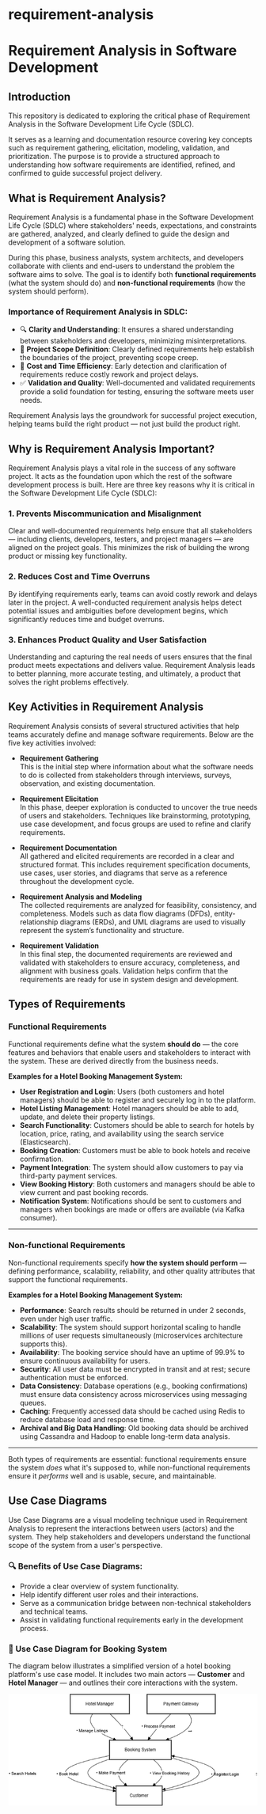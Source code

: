 # requirement-analysis
# Requirement Analysis in Software Development

## Introduction

This repository is dedicated to exploring the critical phase of Requirement Analysis in the Software Development Life Cycle (SDLC). 

It serves as a learning and documentation resource covering key concepts such as requirement gathering, elicitation, modeling, validation, and prioritization. The purpose is to provide a structured approach to understanding how software requirements are identified, refined, and confirmed to guide successful project delivery.
## What is Requirement Analysis?

Requirement Analysis is a fundamental phase in the Software Development Life Cycle (SDLC) where stakeholders' needs, expectations, and constraints are gathered, analyzed, and clearly defined to guide the design and development of a software solution.

During this phase, business analysts, system architects, and developers collaborate with clients and end-users to understand the problem the software aims to solve. The goal is to identify both **functional requirements** (what the system should do) and **non-functional requirements** (how the system should perform).

### Importance of Requirement Analysis in SDLC:

- 🔍 **Clarity and Understanding**: It ensures a shared understanding between stakeholders and developers, minimizing misinterpretations.
- 🎯 **Project Scope Definition**: Clearly defined requirements help establish the boundaries of the project, preventing scope creep.
- 💸 **Cost and Time Efficiency**: Early detection and clarification of requirements reduce costly rework and project delays.
- ✅ **Validation and Quality**: Well-documented and validated requirements provide a solid foundation for testing, ensuring the software meets user needs.

Requirement Analysis lays the groundwork for successful project execution, helping teams build the right product — not just build the product right.
## Why is Requirement Analysis Important?

Requirement Analysis plays a vital role in the success of any software project. It acts as the foundation upon which the rest of the software development process is built. Here are three key reasons why it is critical in the Software Development Life Cycle (SDLC):

### 1. Prevents Miscommunication and Misalignment
Clear and well-documented requirements help ensure that all stakeholders — including clients, developers, testers, and project managers — are aligned on the project goals. This minimizes the risk of building the wrong product or missing key functionality.

### 2. Reduces Cost and Time Overruns
By identifying requirements early, teams can avoid costly rework and delays later in the project. A well-conducted requirement analysis helps detect potential issues and ambiguities before development begins, which significantly reduces time and budget overruns.

### 3. Enhances Product Quality and User Satisfaction
Understanding and capturing the real needs of users ensures that the final product meets expectations and delivers value. Requirement Analysis leads to better planning, more accurate testing, and ultimately, a product that solves the right problems effectively.
## Key Activities in Requirement Analysis

Requirement Analysis consists of several structured activities that help teams accurately define and manage software requirements. Below are the five key activities involved:

- **Requirement Gathering**  
  This is the initial step where information about what the software needs to do is collected from stakeholders through interviews, surveys, observation, and existing documentation.

- **Requirement Elicitation**  
  In this phase, deeper exploration is conducted to uncover the true needs of users and stakeholders. Techniques like brainstorming, prototyping, use case development, and focus groups are used to refine and clarify requirements.

- **Requirement Documentation**  
  All gathered and elicited requirements are recorded in a clear and structured format. This includes requirement specification documents, use cases, user stories, and diagrams that serve as a reference throughout the development cycle.

- **Requirement Analysis and Modeling**  
  The collected requirements are analyzed for feasibility, consistency, and completeness. Models such as data flow diagrams (DFDs), entity-relationship diagrams (ERDs), and UML diagrams are used to visually represent the system’s functionality and structure.

- **Requirement Validation**  
  In this final step, the documented requirements are reviewed and validated with stakeholders to ensure accuracy, completeness, and alignment with business goals. Validation helps confirm that the requirements are ready for use in system design and development.
## Types of Requirements

### Functional Requirements

Functional requirements define what the system **should do** — the core features and behaviors that enable users and stakeholders to interact with the system. These are derived directly from the business needs.

**Examples for a Hotel Booking Management System:**

- **User Registration and Login**: Users (both customers and hotel managers) should be able to register and securely log in to the platform.
- **Hotel Listing Management**: Hotel managers should be able to add, update, and delete their property listings.
- **Search Functionality**: Customers should be able to search for hotels by location, price, rating, and availability using the search service (Elasticsearch).
- **Booking Creation**: Customers must be able to book hotels and receive confirmation.
- **Payment Integration**: The system should allow customers to pay via third-party payment services.
- **View Booking History**: Both customers and managers should be able to view current and past booking records.
- **Notification System**: Notifications should be sent to customers and managers when bookings are made or offers are available (via Kafka consumer).

---

### Non-functional Requirements

Non-functional requirements specify **how the system should perform** — defining performance, scalability, reliability, and other quality attributes that support the functional requirements.

**Examples for a Hotel Booking Management System:**

- **Performance**: Search results should be returned in under 2 seconds, even under high user traffic.
- **Scalability**: The system should support horizontal scaling to handle millions of user requests simultaneously (microservices architecture supports this).
- **Availability**: The booking service should have an uptime of 99.9% to ensure continuous availability for users.
- **Security**: All user data must be encrypted in transit and at rest; secure authentication must be enforced.
- **Data Consistency**: Database operations (e.g., booking confirmations) must ensure data consistency across microservices using messaging queues.
- **Caching**: Frequently accessed data should be cached using Redis to reduce database load and response time.
- **Archival and Big Data Handling**: Old booking data should be archived using Cassandra and Hadoop to enable long-term data analysis.

---

Both types of requirements are essential: functional requirements ensure the system *does* what it's supposed to, while non-functional requirements ensure it *performs* well and is usable, secure, and maintainable.
## Use Case Diagrams

Use Case Diagrams are a visual modeling technique used in Requirement Analysis to represent the interactions between users (actors) and the system. They help stakeholders and developers understand the functional scope of the system from a user's perspective.

### 🔍 Benefits of Use Case Diagrams:
- Provide a clear overview of system functionality.
- Help identify different user roles and their interactions.
- Serve as a communication bridge between non-technical stakeholders and technical teams.
- Assist in validating functional requirements early in the development process.

### 🏨 Use Case Diagram for Booking System

The diagram below illustrates a simplified version of a hotel booking platform's use case model. It includes two main actors — **Customer** and **Hotel Manager** — and outlines their core interactions with the system.

![Use Case Diagram for Booking System](alx-booking-uc.png)

